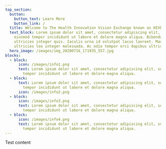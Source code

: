```yaml
---
top_section:
  button:
    button_text: Learn More
    button_link: /
  title: Welcome to The Health Innovation Vision Exchange known as HIVE
  text_block: Lorem ipsum dolor sit amet, consectetur adipiscing elit, sed do
    eiusmod tempor incididunt ut labore et dolore magna aliqua. Bibendum est
    ultricies integer quis. Iaculis urna id volutpat lacus laoreet. Mauris vitae
    ultricies leo integer malesuada. Ac odio tempor orci dapibus ultrices in.
  hero_image: /images/img_20200716_171935_557.jpg
blocks:
  - block:
      icon: /images/info1.png
      text: Lorem ipsum dolor sit amet, consectetur adipiscing elit, sed do eiusmod
        tempor incididunt ut labore et dolore magna aliqua.
  - block:
      text: Lorem ipsum dolor sit amet, consectetur adipiscing elit, sed do eiusmod
        tempor incididunt ut labore et dolore magna aliqua.
      icon: /images/info2.png
  - block:
      icon: /images/info3.png
      text: Lorem ipsum dolor sit amet, consectetur adipiscing elit, sed do eiusmod
        tempor incididunt ut labore et dolore magna aliqua.
  - block:
      icon: /images/info4.png
      text: Lorem ipsum dolor sit amet, consectetur adipiscing elit, sed do eiusmod
        tempor incididunt ut labore et dolore magna aliqua.
---
```

Test content